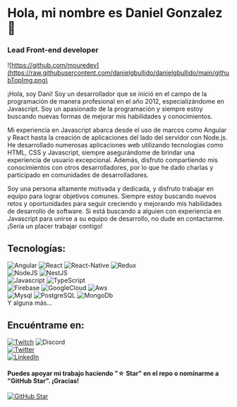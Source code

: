 # Hola, mi nombre es Daniel Gonzalez 👋
### Lead Front-end developer

![https://github.com/mouredev](https://raw.githubusercontent.com/danielgbullido/danielgbullido/main/githubTopImg.png)


¡Hola, soy Dani! Soy un desarrollador que se inició en el campo de la programación de manera profesional en el año 2012, especializándome en Javascript. Soy un apasionado de la programación y siempre estoy buscando nuevas formas de mejorar mis habilidades y conocimientos.

Mi experiencia en Javascript abarca desde el uso de marcos como Angular y React hasta la creación de aplicaciones del lado del servidor con Node.js. He desarrollado numerosas aplicaciones web utilizando tecnologías como HTML, CSS y Javascript, siempre asegurándome de brindar una experiencia de usuario excepcional. Además, disfruto compartiendo mis conocimientos con otros desarrolladores, por lo que he dado charlas y participado en comunidades de desarrolladores.

Soy una persona altamente motivada y dedicada, y disfruto trabajar en equipo para lograr objetivos comunes. Siempre estoy buscando nuevos retos y oportunidades para seguir creciendo y mejorando mis habilidades de desarrollo de software. Si está buscando a alguien con experiencia en Javascript para unirse a su equipo de desarrollo, no dude en contactarme. ¡Sería un placer trabajar contigo!

## Tecnologías:
![Angular](https://img.shields.io/badge/ANGULAR-DDD?style=for-the-badge&logo=angular&logoColor=dd1b16&labelColor=363636)
![React](https://img.shields.io/badge/React-DDD?style=for-the-badge&logo=react&logoColor=00d8ff&labelColor=363636)
![React-Native](https://img.shields.io/badge/react_native-DDD?style=for-the-badge&logo=react&logoColor=00d8ff&labelColor=363636)
![Redux](https://img.shields.io/badge/Redux-DDD?style=for-the-badge&logo=redux&logoColor=764ABC&labelColor=363636)
</br>
![NodeJS](https://img.shields.io/badge/NODEJS-DDD?style=for-the-badge&logo=node.js&logoColor=339933&labelColor=363636)
![NestJS](https://img.shields.io/badge/NestJS-DDD?style=for-the-badge&logo=nestjs&logoColor=339933&labelColor=363636)
</br>
![Javascript](https://img.shields.io/badge/Javascript-DDD?style=for-the-badge&logo=javascript&logoColor=F7DF1E&labelColor=363636)
![TypeScript](https://img.shields.io/badge/Typescript-DDD?style=for-the-badge&logo=typeScript&logoColor=3178C6&labelColor=363636)
</br>
![Firebase](https://img.shields.io/badge/Firebase-DDD?style=for-the-badge&logo=firebase&logoColor=FFCA28&labelColor=363636)
![GoogleCloud](https://img.shields.io/badge/Google_Cloud-DDD?style=for-the-badge&logo=GoogleCloud&logoColor=4285F4&labelColor=363636)
![Aws](https://img.shields.io/badge/Amazon_Aws-DDD?style=for-the-badge&logo=amazon-aws&logoColor=FFF&labelColor=363636)
</br>
![Mysql](https://img.shields.io/badge/Mysql-DDD?style=for-the-badge&logo=mysql&logoColor=FFF&labelColor=363636)
![PostgreSQL](https://img.shields.io/badge/PostgreSQL-DDD?style=for-the-badge&logo=postgreSQL&logoColor=4169E1&labelColor=363636)
![MongoDb](https://img.shields.io/badge/MongoDb-DDD?style=for-the-badge&logo=mongodb&logoColor=47A248&labelColor=363636)
</br>
Y alguna más...

## Encuéntrame en:

[![Twitch](https://img.shields.io/badge/Twitch-xharalderx-9146FF?style=for-the-badge&logo=type&logoColor=white&labelColor=363636)](https://twitch.tv/xharalderx)
![Discord](https://img.shields.io/badge/Discord-xharalderx-5865F2?style=for-the-badge&logo=discord&logoColor=white&labelColor=363636)
</br>
[![Twitter](https://img.shields.io/badge/Twitter-@danielgbullido-1DA1F2?style=for-the-badge&logo=twitter&logoColor=white&labelColor=363636)](https://twitter.com/danielgbullido)
</br>
[![LinkedIn](https://img.shields.io/badge/LinkedIn-danielgbullido-0077B5?style=for-the-badge&logo=linkedin&logoColor=white&labelColor=363636)](https://www.linkedin.com/in/danielgbullido)


#### Puedes apoyar mi trabajo haciendo "☆ Star" en el repo o nominarme a "GitHub Star". ¡Gracias!

[![GitHub Star](https://img.shields.io/badge/GitHub-Nominar_a_star-yellow?style=for-the-badge&logo=github&logoColor=white&labelColor=363636)](https://stars.github.com/nominate/)
